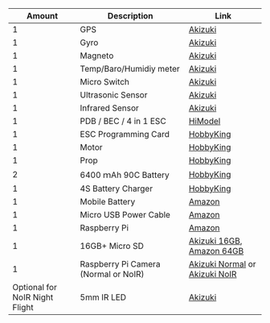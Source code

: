 
Amount | Description | Link |
----- | ----- | -----|
1 | GPS | [Akizuki](http://akizukidenshi.com/catalog/g/gK-09991/)
1 | Gyro | [Akizuki](http://akizukidenshi.com/catalog/g/gK-06779/)
1 | Magneto | [Akizuki](http://akizukidenshi.com/catalog/g/gK-09871/)
1 | Temp/Baro/Humidiy meter | [Akizuki](http://akizukidenshi.com/catalog/g/gK-09421/)
1 | Micro Switch | [Akizuki](http://akizukidenshi.com/catalog/g/gP-09187/)
1 | Ultrasonic Sensor | [Akizuki](http://akizukidenshi.com/catalog/g/gM-12185/)
1 | Infrared Sensor | [Akizuki](http://akizukidenshi.com/catalog/g/gI-07547/)
1 | PDB / BEC / 4 in 1 ESC | [HiModel](http://www.himodel.com/electric/HOBBYWING_Skywalker_Quattro_25A_x_4_4-in-1_Speed_Control_for_Quadcopters.html)
1 | ESC Programming Card | [HobbyKing](https://hobbyking.com/en_us/hobbywing-multifunction-lcd-program-box.html)
1 | Motor | [HobbyKing](https://hobbyking.com/en_us/ax-2810q-750kv-brushless-quadcopter-motor.html)
1 | Prop | [HobbyKing](https://hobbyking.com/en_us/hobbyking-8482-propeller-7x4-5-black-cw-ccw-4pcs.html)
2 | 6400 ｍAh 90C Battery | [HobbyKing](https://hobbyking.com/en_us/turnigy-nano-tech-ultimate-6400mah-1s2p-90c-hardcase-pack-roar-brca-approved.html)
1 | 4S Battery Charger | [HobbyKing](https://hobbyking.com/en_us/hobbykingr-dc-4s-balance-charger-cell-checker-30w-2s-4s.html)
1 | Mobile Battery | [Amazon](http://amzn.asia/83gyEGK)
1 | Micro USB Power Cable | [Amazon](http://amzn.asia/h1AvwfU)
1 | Raspberry Pi | [Amazon](http://amzn.asia/1p30hru)
1 | 16GB+ Micro SD | [Akizuki 16GB](http://akizukidenshi.com/catalog/g/gS-12175/), [Amazon 64GB](http://amzn.asia/82pA7Aj)
1 | Raspberry Pi Camera (Normal or NoIR) | [Akizuki Normal](http://akizukidenshi.com/catalog/g/gM-10476/) or [Akizuki NoIR](http://akizukidenshi.com/catalog/g/gM-10519/)
Optional for NoIR Night Flight | 5mm IR LED | [Akizuki](http://akizukidenshi.com/catalog/g/gI-03261/)
